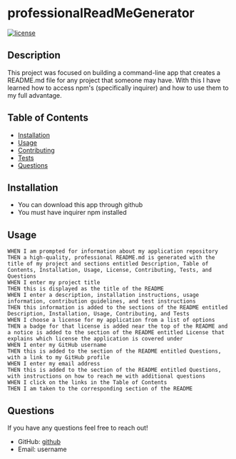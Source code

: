 # professionalReadMeGenerator

  [![license](https://img.shields.io/badge/license-MIT-red)](https://shields.io)

  ## Description 
  This project was focused on building a command-line app that creates a README.md file for any project that someone may have.
  With this I have learned how to access npm's (specifically inquirer) and how to use them to my full advantage.

  ## Table of Contents

  - [Installation](#installation)
  - [Usage](#usage)
  - [Contributing](#contributing)
  - [Tests](#tests)
  - [Questions](#questions)
  
  ## Installation

  - You can download this app through github
  - You must have inquirer npm installed

  ## Usage

    WHEN I am prompted for information about my application repository
    THEN a high-quality, professional README.md is generated with the title of my project and sections entitled Description, Table of Contents, Installation, Usage, License, Contributing, Tests, and Questions
    WHEN I enter my project title
    THEN this is displayed as the title of the README
    WHEN I enter a description, installation instructions, usage information, contribution guidelines, and test instructions
    THEN this information is added to the sections of the README entitled Description, Installation, Usage, Contributing, and Tests
    WHEN I choose a license for my application from a list of options
    THEN a badge for that license is added near the top of the README and a notice is added to the section of the README entitled License that explains which license the application is covered under
    WHEN I enter my GitHub username
    THEN this is added to the section of the README entitled Questions, with a link to my GitHub profile
    WHEN I enter my email address
    THEN this is added to the section of the README entitled Questions, with instructions on how to reach me with additional questions
    WHEN I click on the links in the Table of Contents
    THEN I am taken to the corresponding section of the README

  ## Questions

  If you have any questions feel free to reach out!
  - GitHub: [github](https://github.com/github)
  - Email: username
